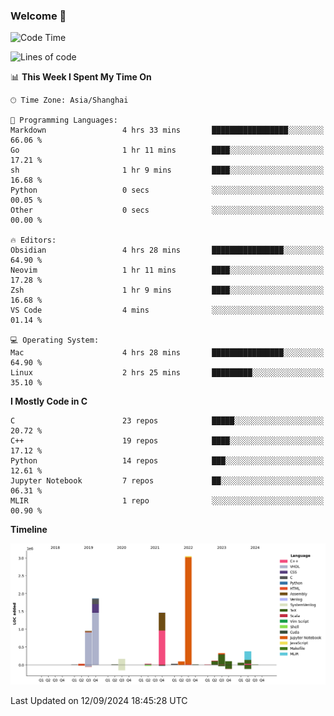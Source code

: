 ### Welcome 👋

<!--START_SECTION:waka-->
![Code Time](http://img.shields.io/badge/Code%20Time-1%2C561%20hrs%2019%20mins-blue)

![Lines of code](https://img.shields.io/badge/From%20Hello%20World%20I%27ve%20Written-8.7%20million%20lines%20of%20code-blue)

📊 **This Week I Spent My Time On** 

```text
🕑︎ Time Zone: Asia/Shanghai

💬 Programming Languages: 
Markdown                 4 hrs 33 mins       █████████████████░░░░░░░░   66.06 % 
Go                       1 hr 11 mins        ████░░░░░░░░░░░░░░░░░░░░░   17.21 % 
sh                       1 hr 9 mins         ████░░░░░░░░░░░░░░░░░░░░░   16.68 % 
Python                   0 secs              ░░░░░░░░░░░░░░░░░░░░░░░░░   00.05 % 
Other                    0 secs              ░░░░░░░░░░░░░░░░░░░░░░░░░   00.00 % 

🔥 Editors: 
Obsidian                 4 hrs 28 mins       ████████████████░░░░░░░░░   64.90 % 
Neovim                   1 hr 11 mins        ████░░░░░░░░░░░░░░░░░░░░░   17.28 % 
Zsh                      1 hr 9 mins         ████░░░░░░░░░░░░░░░░░░░░░   16.68 % 
VS Code                  4 mins              ░░░░░░░░░░░░░░░░░░░░░░░░░   01.14 % 

💻 Operating System: 
Mac                      4 hrs 28 mins       ████████████████░░░░░░░░░   64.90 % 
Linux                    2 hrs 25 mins       █████████░░░░░░░░░░░░░░░░   35.10 % 
```

**I Mostly Code in C** 

```text
C                        23 repos            █████░░░░░░░░░░░░░░░░░░░░   20.72 % 
C++                      19 repos            ████░░░░░░░░░░░░░░░░░░░░░   17.12 % 
Python                   14 repos            ███░░░░░░░░░░░░░░░░░░░░░░   12.61 % 
Jupyter Notebook         7 repos             ██░░░░░░░░░░░░░░░░░░░░░░░   06.31 % 
MLIR                     1 repo              ░░░░░░░░░░░░░░░░░░░░░░░░░   00.90 % 
```



**Timeline**

![Lines of Code chart](https://raw.githubusercontent.com/Bohan-hu/Bohan-hu/master/assets/bar_graph.png)


 Last Updated on 12/09/2024 18:45:28 UTC
<!--END_SECTION:waka-->



